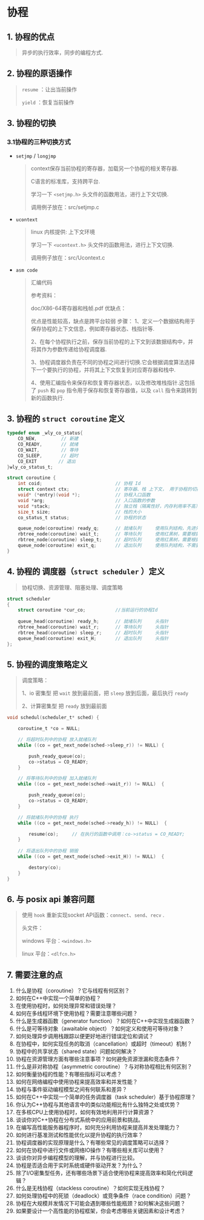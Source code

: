 # 协程


## 1. 协程的优点
> 异步的执行效率，同步的编程方式.

## 2. 协程的原语操作
> `resume`    ：让出当前操作
> 
> `yield`     ：恢复当前操作

## 3. 协程的切换

### 3.1协程的三种切换方式
- `setjmp` / `longjmp`
  
    > context保存当前协程的寄存器，加载另一个协程的相关寄存器.
    > 
    > C语言的标准库，支持跨平台.
    >
    > 学习一下 `<setjmp.h>` 头文件的函数用法，进行上下文切换.
    >
    > 调用例子放在：src/setjmp.c
- `ucontext`
  
    > linux 内核提供: 上下文环境
    >
    > 学习一下 `<ucontext.h>` 头文件的函数用法，进行上下文切换.
    >
    >  调用例子放在：src/Ucontext.c
- `asm code`
  
    > 汇编代码
    >
    > 参考资料：
    >
    >  doc/X86-64寄存器和栈帧.pdf
    > 优缺点：
    >
    >  优点是性能较高，缺点是跨平台较弱
    > 步骤：
    >  1、定义一个数据结构用于保存协程的上下文信息，例如寄存器状态、栈指针等.
    >
    >  2、在每个协程执行之前，保存当前协程的上下文到该数据结构中，并将其作为参数传递给协程调度器.
    >
    >  3、协程调度器负责在不同的协程之间进行切换.它会根据调度算法选择下一个要执行的协程，并将其上下文恢复到对应寄存器和栈中.
    >
    >  4、使用汇编指令来保存和恢复寄存器状态，以及修改堆栈指针.这包括了 `push` 和 `pop` 指令用于保存和恢复寄存器值，以及 `call` 指令来跳转到新的函数执行.

## 3. 协程的 `struct coroutine` 定义
```c
typedef enum _wly_co_status{
    CO_NEW,         // 新建
    CO_READY,       // 就绪
    CO_WAIT,        // 等待
    CO_SLEEP,       // 超时
    CO_EXIT        // 退出
}wly_co_status_t;

struct coroutine {
    int coid;							// 协程 Id
    struct context ctx;					// 寄存器、栈 上下文， 用于协程的切换
    void* (*entry)(void *);				// 协程入口函数
    void *arg;							// 入口函数的参数
    void *stack;                        // 独立栈（隔离性好，内存利用率不高），共享栈(内存利用率高，隔离性不好)      这里使用独立栈
    size_t size;                        // 栈的大小
    co_status_t status;                 // 协程的状态

    queue_node(coroutine) ready_q;      // 就绪队列     使用队列结构，先进先出特性
    rbtree_node(coroutine) wait_t;      // 等待队列     使用红黑树，需要根据时长进行排序
    rbtree_node(coroutine) sleep_t;     // 超时队列     使用红黑树，需要根据时长进行排序
    queue_node(coroutine) exit_q;       // 退出队列     使用队列结构，不需要根据属性进行排序，按照先后顺序即可
}
```
## 4. 协程的 调度器（`struct scheduler` ）定义

> 协程切换、资源管理、阻塞处理、调度策略

```c
struct scheduler
{
    struct coroutine *cur_co;           //当前运行的协程Id
    
    queue_head(coroutine) ready_h;      // 就绪队列     头指针
    rbtree_head(coroutine) wait_r;      // 等待队列     头指针
    rbtree_head(coroutine) sleep_r;     // 超时队列     头指针
    queue_head(coroutine) exit_H;       // 退出队列     头指针
};
```

## 5. 协程的调度策略定义

> 调度策略：
>
> 1、io 密集型		把 `wait` 放到最前面，把 `sleep` 放到后面，最后执行 `ready`
>
> 2、计算密集型	把 `ready` 放到最前面

```c
void schedul(scheduler_t* sched) {

    coroutine_t *co = NULL;

    // 将超时队列中的协程 放入就绪队列
    while ((co = get_next_node(sched->sleep_r)) != NULL) {

        push_ready_queue(co);
        co->status = CO_READY;
    }

    // 将等待队列中的协程 加入就绪队列
    while ((co = get_next_node(sched->wait_r)) != NULL)  {

        push_ready_queue(co);
        co->status = CO_READY;
    }

    // 将就绪队列中的协程 执行
    while ((co = get_next_node(sched->ready_h)) != NULL)  {

        resume(co);     // 在执行的函数中调用：co->status = CO_READY;
    }
    
    // 将退出队列中的协程 销毁
    while ((co = get_next_node(sched->exit_H)) != NULL)  {

        destory(co);
    }
}
```



## 6. 与 posix api 兼容问题

> 使用 `hook` 重新实现socket API函数：`connect`、`send`、`recv` .
>
> 头文件：
>
> windows 平台：`<windows.h>`
>
> linux 平台：`<dlfcn.h>`



## 7. 需要注意的点

1. 什么是协程（coroutine）？它与线程有何区别？
2. 如何在C++中实现一个简单的协程？
3. 在使用协程时，如何处理异常和错误处理？
4. 如何在多线程环境下使用协程？需要注意哪些问题？
5. 什么是生成器函数（generator function）？如何在C++中实现生成器函数？
6. 什么是可等待对象（awaitable object）？如何定义和使用可等待对象？
7. 如何处理异步调用栈跟踪以便更好地进行错误定位和调试？
8. 在协程中，如何实现任务的取消（cancellation）或超时（timeout）机制？
9. 协程中的共享状态（shared state）问题如何解决？
10. 协程在资源管理方面有哪些注意事项？如何避免资源泄漏和竞态条件？
11. 什么是非对称协程（asymmetric coroutine）？与对称协程相比有何区别？
12. 如何衡量协程的性能？有哪些指标可以考虑？
13. 如何在网络编程中使用协程来提高效率和并发性能？
14. 协程与事件驱动编程模型之间有何联系和差异？
15. 如何在C++中实现一个简单的任务调度器（task scheduler）基于协程原理？
16. 你认为C++协程与其他语言中的类似功能相比有什么独特之处或优势？
17. 在多核CPU上使用协程时，如何有效地利用并行计算资源？
18. 谈谈你对C++协程在分布式系统中的应用前景和挑战。
19. 在编写高性能服务器程序时，如何充分利用协程来提高并发处理能力？
20. 如何进行基准测试和性能优化以提升协程的执行效率？
21. 协程调度器的实现原理是什么？有哪些常见的调度策略可以选择？
22. 如何在协程中进行文件或网络IO操作？有哪些相关库可以使用？
23. 谈谈你对异步编程模型的理解，并与协程进行比较。
24. 协程是否适合用于实时系统或硬件驱动开发？为什么？
25. 除了I/O密集型任务，还有哪些场景下适合使用协程来提高效率和简化代码逻辑？
26. 什么是无栈协程（stackless coroutine）？如何实现无栈协程？
27. 如何处理协程中的死锁（deadlock）或竞争条件（race condition）问题？
28. 协程在大规模并发情况下可能会遇到哪些性能瓶颈？如何解决这些问题？
29. 如果要设计一个高性能的协程框架，你会考虑哪些关键因素和设计考虑？















